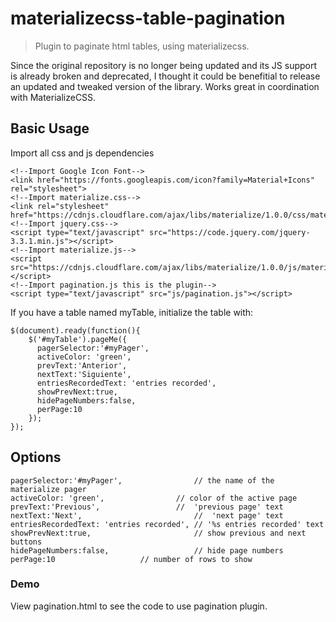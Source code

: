 # materializecss-table-pagination
> Plugin to paginate html tables, using materializecss.

Since the original repository is no longer being updated and its JS support is already broken and deprecated, I thought it could be benefitial to release an updated and tweaked version of the library. Works great in coordination with MaterializeCSS.

## Basic Usage
Import all css and js dependencies


```
<!--Import Google Icon Font-->
<link href="https://fonts.googleapis.com/icon?family=Material+Icons" rel="stylesheet">
<!--Import materialize.css-->
<link rel="stylesheet" href="https://cdnjs.cloudflare.com/ajax/libs/materialize/1.0.0/css/materialize.min.css">
<!--Import jquery.css-->
<script type="text/javascript" src="https://code.jquery.com/jquery-3.3.1.min.js"></script>
<!--Import materialize.js-->
<script src="https://cdnjs.cloudflare.com/ajax/libs/materialize/1.0.0/js/materialize.min.js"></script>
<!--Import pagination.js this is the plugin-->
<script type="text/javascript" src="js/pagination.js"></script>
```


If you have a table named myTable, initialize the table with:

```
$(document).ready(function(){
	$('#myTable').pageMe({
	  pagerSelector:'#myPager',
	  activeColor: 'green',
	  prevText:'Anterior',
	  nextText:'Siguiente',
	  entriesRecordedText: 'entries recorded',
	  showPrevNext:true,
	  hidePageNumbers:false,
	  perPage:10
	});
});
```


## Options

```
pagerSelector:'#myPager',                // the name of the materialize pager
activeColor: 'green',		         // color of the active page
prevText:'Previous',		         //  'previous page' text
nextText:'Next',                         //  'next page' text
entriesRecordedText: 'entries recorded', // '%s entries recorded' text
showPrevNext:true,                       // show previous and next buttons
hidePageNumbers:false,                   // hide page numbers
perPage:10			         // number of rows to show
```

### Demo

View pagination.html to see the code to use pagination plugin.

